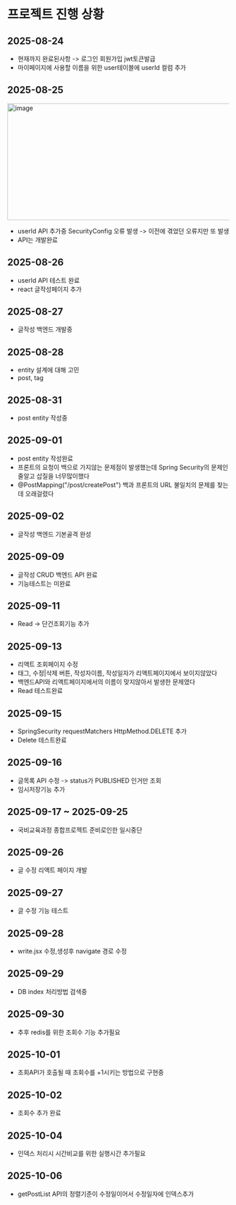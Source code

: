 # 프로젝트 진행 상황

## 2025-08-24
- 현재까지 완료된사항 -> 로그인 회원가입 jwt토큰발급
- 마이페이지에 사용할 이름을 위한 user테이블에 userId 컬럼 추가


## 2025-08-25
<img width="595" height="265" alt="image" src="https://github.com/user-attachments/assets/ede0d57b-8a7b-425e-9e8f-11a10f2c46b4" />

- userId API 추가중 SecurityConfig 오류 발생 -> 이전에 겪었던 오류지만 또 발생
- API는 개발완료

## 2025-08-26
- userId API 테스트 완료
- react 글작성페이지 추가

## 2025-08-27
- 글작성 백엔드 개발중

## 2025-08-28
- entity 설계에 대해 고민
- post, tag
  
## 2025-08-31
- post entity 작성중

## 2025-09-01
- post entity 작성완료
- 프론트의 요청이 백으로 가지않는 문제점이 발생했는데 Spring Security의 문제인줄알고 삽질을 너무많이했다
- @PostMapping("/post/createPost") 백과 프론트의 URL 불일치의 문제를 찾는데 오래걸렸다

## 2025-09-02
- 글작성 백엔드 기본골격 완성

## 2025-09-09
- 글작성 CRUD 백엔드 API 완료
- 기능테스트는 미완료

## 2025-09-11
- Read -> 단건조회기능 추가
  
## 2025-09-13
- 리액트 조회페이지 수정
- 태그, 수정|삭제 버튼, 작성자이름, 작성일자가 리액트페이지에서 보이지않았다
- 백엔드API와 리액트페이지에서의 이름이 맞지않아서 발생한 문제였다
- Read 테스트완료

## 2025-09-15
- SpringSecurity requestMatchers HttpMethod.DELETE 추가
- Delete 테스트완료

## 2025-09-16
- 글목록 API 수정 -> status가 PUBLISHED 인거만 조회
- 임시저장기능 추가

## 2025-09-17 ~ 2025-09-25
- 국비교육과정 종합프로젝트 준비로인한 일시중단

## 2025-09-26
- 글 수정 리액트 페이지 개발

## 2025-09-27
- 글 수정 기능 테스트

## 2025-09-28
- write.jsx 수정,생성후 navigate 경로 수정

## 2025-09-29
- DB index 처리방법 검색중

## 2025-09-30
- 추후 redis를 위한 조회수 기능 추가필요

## 2025-10-01
- 조회API가 호출될 때 조회수를 +1시키는 방법으로 구현중

## 2025-10-02
- 조회수 추가 완료

## 2025-10-04
- 인덱스 처리시 시간비교를 위한 실행시간 추가필요

## 2025-10-06
- getPostList API의 정렬기준이 수정일이어서 수정일자에 인덱스추가
